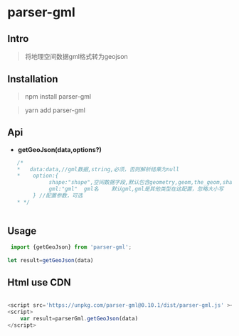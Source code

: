 


#  parser-gml

## Intro



> 将地理空间数据gml格式转为geojson

## Installation

> npm install parser-gml
>

> yarn add  parser-gml


## Api

* **getGeoJson(data,options?)**

```javascript
   /*
   *   data:data,//gml数据,string,必须，否则解析结果为null
   *    option:{
             shape:"shape",空间数据字段,默认包含geometry,geom,the_geom,shape,空间字段是其不包含以上在这配置,忽略大小写       
             gml:"gml"  gml名    默认gml,gml是其他类型在这配置，忽略大小写
        } //配置参数，可选
   * */
    
```

## Usage

```javascript
 import {getGeoJson} from 'parser-gml';
   
let result=getGeoJson(data)
```
  

## Html use CDN   
```javascript

<script src='https://unpkg.com/parser-gml@0.10.1/dist/parser-gml.js' ></script>
<script>
    var result=parserGml.getGeoJson(data)
</script>

```

